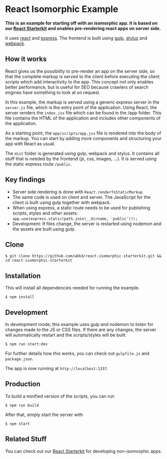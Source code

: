 # React Isomorphic Example

**This is an example for starting off with an isomorphic app. It is based on our [React Starterkit](https://github.com/wbkd/react-starterkit/) and enables pre-rendering react apps on server side.**

It uses [react](http://facebook.github.io/react/) and [express](http://expressjs.com/). The frontend is built using [gulp](https://github.com/gulpjs/gulp), [stylus](https://github.com/LearnBoost/stylus) and [webpack](https://github.com/webpack/webpack).

## How it works

React gives us the possibility to pre-render an app on the server side, so that the complete markup is served to the client before executing the client scripts which add interactivity to the app.
This concept not only enables better performance, but is useful for SEO because crawlers of search engines have something to look at on request.

In this example, the markup is served using a generic express server in the ```server.js``` file, which is the entry point of the application. Using React, the server renders the ```index.jsx``` file which can be found in the /app folder. This file contains the HTML of the application and includes other components of the application.

As a starting point, the ```app/scripts/app.jsx``` file is rendered into the body of the markup. You can start by adding more components and structuring your app with React as usual.

The ```dist``` folder is generated using gulp, webpack and stylus. It contains all stuff that is needed by the frontend (js, css, images, ...). It is served using the static express route ```/public```.

## Key findings

* Server side rendering is done with ```React.renderToStaticMarkup```
* The same code is used on client and server. The JavaScript for the client is built using gulp together with webpack.
* When using express, a static route needs to be used for publishing scripts, styles and other assets. ```app.use(express.static(path.join(__dirname, 'public')));```
* Development: If files change, the server is restarted using nodemon and the assets are built using gulp.

## Clone

```
$ git clone https://github.com/wbkd/react-isomorphic-starterkit.git && cd react-isomorphic-starterkit
```

## Installation

This will install all dependencies needed for running the example.

```
$ npm install
```

## Development

In development mode, this example uses gulp and nodemon to listen for changes made to the JS or CSS files. If there are any changes, the server will automatically restart and the scripts/styles will be built.

```
$ npm run start:dev
```
For further details how this works, you can check out ```gulpfile.js``` and ```package.json```.

The app is now running at ```http://localhost:1337```.

## Production

To build a minified version of the scripts, you can run

```
$ npm run build
```
After that, simply start the server with

```
$ npm start
```

## Related Stuff

Ýou can check out our [React Starterkit](https://github.com/wbkd/react-starterkit/) for developing non-isomorphic apps.
